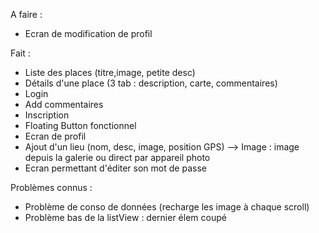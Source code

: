 A faire :
- Ecran de modification de profil



Fait :
- Liste des places (titre,image, petite desc)
- Détails d'une place (3 tab : description, carte, commentaires)
- Login
- Add commentaires
- Inscription
- Floating Button fonctionnel
- Ecran de profil
- Ajout d'un lieu (nom, desc, image, position GPS)
--> Image : image depuis la galerie ou direct par appareil photo
- Ecran permettant d'éditer son mot de passe


Problèmes connus :
- Problème de conso de données (recharge les image à chaque scroll)
- Problème bas de la listView : dernier élem coupé
